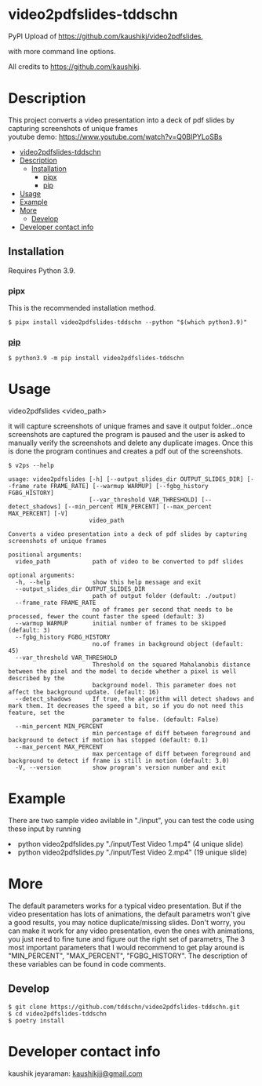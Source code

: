 # video2pdfslides-tddschn

PyPI Upload of https://github.com/kaushikj/video2pdfslides,

with more command line options.

All credits to https://github.com/kaushikj.

# Description
This project converts a video presentation into a deck of pdf slides by capturing screenshots of unique frames
<br> youtube demo: https://www.youtube.com/watch?v=Q0BIPYLoSBs

- [video2pdfslides-tddschn](#video2pdfslides-tddschn)
- [Description](#description)
  - [Installation](#installation)
    - [pipx](#pipx)
    - [pip](#pip)
- [Usage](#usage)
- [Example](#example)
- [More](#more)
  - [Develop](#develop)
- [Developer contact info](#developer-contact-info)

## Installation

Requires Python 3.9.
### pipx

This is the recommended installation method.

```
$ pipx install video2pdfslides-tddschn --python "$(which python3.9)"
```

### [pip](https://pypi.org/project/video2pdfslides-tddschn/)

```
$ python3.9 -m pip install video2pdfslides-tddschn
```


# Usage
video2pdfslides <video_path> <options>

it will capture screenshots of unique frames and save it output folder...once screenshots are captured the program is paused and the user is asked to manually verify the screenshots and delete any duplicate images. Once this is done the program continues and creates a pdf out of the screenshots.

```
$ v2ps --help

usage: video2pdfslides [-h] [--output_slides_dir OUTPUT_SLIDES_DIR] [--frame_rate FRAME_RATE] [--warmup WARMUP] [--fgbg_history FGBG_HISTORY]
                       [--var_threshold VAR_THRESHOLD] [--detect_shadows] [--min_percent MIN_PERCENT] [--max_percent MAX_PERCENT] [-V]
                       video_path

Converts a video presentation into a deck of pdf slides by capturing screenshots of unique frames

positional arguments:
  video_path            path of video to be converted to pdf slides

optional arguments:
  -h, --help            show this help message and exit
  --output_slides_dir OUTPUT_SLIDES_DIR
                        path of output folder (default: ./output)
  --frame_rate FRAME_RATE
                        no of frames per second that needs to be processed, fewer the count faster the speed (default: 3)
  --warmup WARMUP       initial number of frames to be skipped (default: 3)
  --fgbg_history FGBG_HISTORY
                        no.of frames in background object (default: 45)
  --var_threshold VAR_THRESHOLD
                        Threshold on the squared Mahalanobis distance between the pixel and the model to decide whether a pixel is well described by the
                        background model. This parameter does not affect the background update. (default: 16)
  --detect_shadows      If true, the algorithm will detect shadows and mark them. It decreases the speed a bit, so if you do not need this feature, set the
                        parameter to false. (default: False)
  --min_percent MIN_PERCENT
                        min percentage of diff between foreground and background to detect if motion has stopped (default: 0.1)
  --max_percent MAX_PERCENT
                        max percentage of diff between foreground and background to detect if frame is still in motion (default: 3.0)
  -V, --version         show program's version number and exit

```

# Example
There are two sample video avilable in "./input", you can test the code using these input by running
<li>python video2pdfslides.py "./input/Test Video 1.mp4" (4 unique slide)
<li>python video2pdfslides.py "./input/Test Video 2.mp4" (19 unique slide)


# More
The default parameters works for a typical video presentation. But if the video presentation has lots of animations, the default parametrs won't give a good results, you may notice duplicate/missing slides. Don't worry, you can make it work for any video presentation, even the ones with animations, you just need to fine tune and figure out the right set of parametrs, The 3 most important parameters that I would recommend to get play around is "MIN_PERCENT", "MAX_PERCENT", "FGBG_HISTORY". The description of these variables can be found in code comments.


## Develop

```
$ git clone https://github.com/tddschn/video2pdfslides-tddschn.git
$ cd video2pdfslides-tddschn
$ poetry install
```

# Developer contact info
kaushik jeyaraman: kaushikjjj@gmail.com
